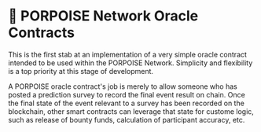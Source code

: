 # 🐬 PORPOISE Network Oracle Contracts

This is the first stab at an implementation of a very simple oracle contract intended to be used within the PORPOISE Network. Simplicity and flexibility is
a top priority at this stage of development. 

A PORPOISE oracle contract's job is merely to allow someone who has posted a prediction survey to record the final event result on chain. Once the final state of 
the event relevant to a survey has been recorded on the blockchain, other smart contracts can leverage that state for custome logic, such as release of bounty funds, 
calculation of participant accuracy, etc. 